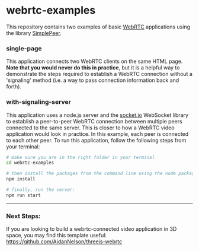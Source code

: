 # webrtc-examples

This repository contains two examples of basic [WebRTC](https://developer.mozilla.org/en-US/docs/Web/API/WebRTC_API) applications using the library [SimplePeer](https://github.com/feross/simple-peer). 

### single-page
This application connects two WebRTC clients on the same HTML page.  **Note that you would never do this in practice**, but it is a helpful way to demonstrate the steps required to establish a WebRTC connection without a 'signaling' method (i.e. a way to pass connection information back and forth).

### with-signaling-server
This application uses a node.js server and the [socket.io](https://socket.io/) WebSocket library to establish a peer-to-peer WebRTC connection between multiple peers connected to the same server.  This is closer to how a WebRTC video application would look in practice.  In this example, each peer is connected to each other peer.  To run this application, follow the following steps from your terminal:
```bash
# make sure you are in the right folder in your terminal
cd webrtc-examples 

# then install the packages from the command line using the node package manager
npm install

# finally, run the server:
npm run start
```

---
### Next Steps:
If you are looking to build a webrtc-connected video application in 3D space, you may find this template useful: https://github.com/AidanNelson/threejs-webrtc
